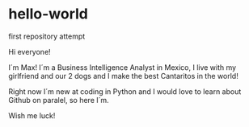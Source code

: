 # hello-world
first repository attempt

Hi everyone!

I´m Max! I´m a Business Intelligence Analyst in Mexico, I live with my girlfriend and our 2 dogs and I make the best Cantaritos in the world!

Right now I´m new at coding in Python and I would love to learn about Github on paralel, so here I´m.

Wish me luck!

